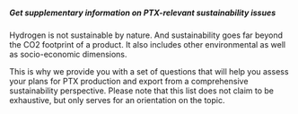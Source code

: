 ##### Get supplementary information on PTX-relevant sustainability issues

Hydrogen is not sustainable by nature. And sustainability goes far beyond the CO2 footprint of a product. It also includes other environmental as well as socio-economic dimensions.

This is why we provide you with a set of questions that will help you assess your plans for PTX production and export from a comprehensive sustainability perspective. Please note that this list does not claim to be exhaustive, but only serves for an orientation on the topic.
